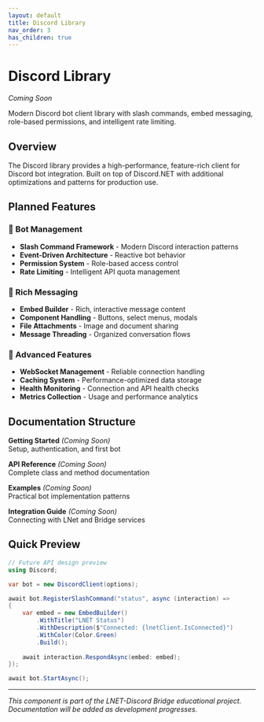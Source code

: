 ```yaml
---
layout: default
title: Discord Library
nav_order: 3
has_children: true
---
```


# Discord Library

*Coming Soon*

Modern Discord bot client library with slash commands, embed messaging, role-based permissions, and intelligent rate limiting.

## Overview

The Discord library provides a high-performance, feature-rich client for Discord bot integration. Built on top of Discord.NET with additional optimizations and patterns for production use.

## Planned Features

### 🤖 Bot Management
- **Slash Command Framework** - Modern Discord interaction patterns
- **Event-Driven Architecture** - Reactive bot behavior
- **Permission System** - Role-based access control
- **Rate Limiting** - Intelligent API quota management

### 💬 Rich Messaging
- **Embed Builder** - Rich, interactive message content
- **Component Handling** - Buttons, select menus, modals
- **File Attachments** - Image and document sharing
- **Message Threading** - Organized conversation flows

### 🔧 Advanced Features
- **WebSocket Management** - Reliable connection handling
- **Caching System** - Performance-optimized data storage
- **Health Monitoring** - Connection and API health checks
- **Metrics Collection** - Usage and performance analytics

## Documentation Structure

<div class="code-example" markdown="1">

**Getting Started** *(Coming Soon)*  
Setup, authentication, and first bot

</div>

<div class="code-example" markdown="1">

**API Reference** *(Coming Soon)*  
Complete class and method documentation

</div>

<div class="code-example" markdown="1">

**Examples** *(Coming Soon)*  
Practical bot implementation patterns

</div>

<div class="code-example" markdown="1">

**Integration Guide** *(Coming Soon)*  
Connecting with LNet and Bridge services

</div>

## Quick Preview

```csharp
// Future API design preview
using Discord;

var bot = new DiscordClient(options);

await bot.RegisterSlashCommand("status", async (interaction) =>
{
    var embed = new EmbedBuilder()
        .WithTitle("LNET Status")
        .WithDescription($"Connected: {lnetClient.IsConnected}")
        .WithColor(Color.Green)
        .Build();
        
    await interaction.RespondAsync(embed: embed);
});

await bot.StartAsync();
```

---

*This component is part of the LNET-Discord Bridge educational project. Documentation will be added as development progresses.*